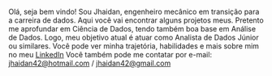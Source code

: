 Olá, seja bem vindo!
Sou Jhaidan, engenheiro mecânico em transição para a carreira de dados.
Aqui você vai encontrar alguns projetos meus.
Pretento me aprofundar em Ciência de Dados, tendo também boa base em Análise de Dados.
Logo, meu objetivo atual é atuar como Analista de Dados Júnior ou similares.
Você pode ver minha trajetória, habilidades e mais sobre mim no meu [LinkedIn](https://www.linkedin.com/in/jhaidan42/)
Você também pode me contatar por e-mail: jhaidan42@hotmail.com / jhaidan42@gmail.com